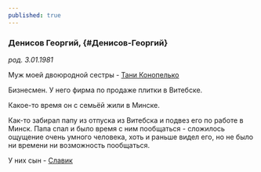 ```yaml
---
published: true
---
```


### Денисов Георгий,  {#Денисов-Георгий}

_род. 3.01.1981_

Муж моей двоюродной сестры - [Тани Конопелько](#Конопелько-Татьяна-Михайловна)

Бизнесмен. У него фирма по продаже плитки в Витебске.

Какое-то время он с семьёй жили в Минске.

Как-то забирал папу из отпуска из Витебска и подвез его по работе в Минск.
Папа спал и было время с ним пообщаться - сложилось ощущение очень умного человека, хоть и раньше видел его, но не было ни времени ни возможность пообщаться.

У них сын - [Славик](#Денисов-Вечеслав-Георгиевич)
        
